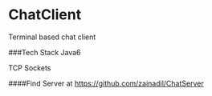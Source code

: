 ChatClient
================
Terminal based chat client

###Tech Stack
Java6

TCP Sockets

####Find Server at https://github.com/zainadil/ChatServer

